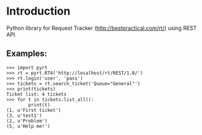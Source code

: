# Introduction

Python library for Request Tracker (http://bestpractical.com/rt/) using REST API.

## Examples:
```
>>> import pyrt
>>> rt = pyrt.RT4('http://localhost/rt/REST/1.0/')
>>> rt.login('user', 'pass')
>>> tickets = rt.search_ticket('Queue="General"')
>>> print(tickets)
Ticket list: 4 tickets
>>> for t in tickets.list_all():
        print(t)
(1, u'First ticket')
(3, u'test1')
(2, u'Problem')
(5, u'Help me!')

```
